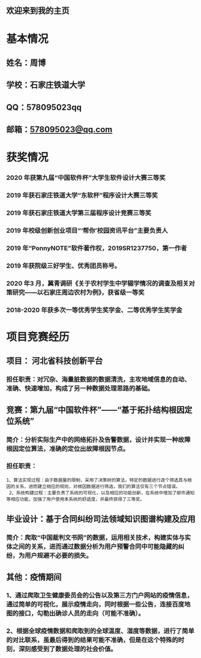 ## 欢迎来到我的主页
# 基本情况
## 姓名：周博
## 学校：石家庄铁道大学
## QQ：578095023qq
## 邮箱：578095023@qq.com

# 获奖情况
### 2020 年获第九届“中国软件杯”大学生软件设计大赛三等奖
### 2019 年获石家庄铁道大学“东软杯”程序设计大赛三等奖
### 2019 年获石家庄铁道大学第三届程序设计竞赛三等奖
### 2019 年校级创新创业项目“‘帮你’校园资讯平台”主要负责人
### 2019 年“PonnyNOTE”软件著作权，2019SR1237750，第一作者
### 2019 年获院级三好学生、优秀团员称号。
### 2020 年3 月，冀青调研《关于农村学生中学辍学情况的调查及相关对策研究——以石家庄周边农村为例》，获省级一等奖
### 2018-2020 年获多次一等优秀学生奖学金、二等优秀学生奖学金

# 项目竞赛经历
## 项目： 河北省科技创新平台
### 担任职责：对冗杂、海量脏数据的数据清洗，主攻地域信息的自动、准确、快速增加，构成了另一种数据处理思路的基础。
## 竞赛：第九届“中国软件杯”——“基于拓扑结构根因定位系统”
### 简介：分析实际生产中的网络拓扑及告警数据，设计并实现一种故障根因定位算法，准确的定位出故障根因节点。
### 担任职责：
    1、算法实现过程：由于数据量的限制，采用了决策树的算法，特定的数据进行逐个筛选其与根因的关系，进而建立相应的规则，对根因数据进行筛选，我们的算法仅有三个节点错误。
     2、系统构建过程：主要负责了系统的可视化，以及相应的功能创新，在系统中增加了邮件通知等相应功能，加强了用户使用本系统的舒适度，并最终获得了三等奖。
## 毕业设计：基于合同纠纷司法领域知识图谱构建及应用
### 简介：爬取“中国裁判文书网”的数据，运用相关技术，构建实体与实体之间的关系，进而通过数据分析为用户预警合同中可能隐藏的纠纷，为用户规避不必要的损失。
## 其他：疫情期间
### 1、通过爬取卫生健康委员会的公告以及第三方门户网站的疫情信息，通过简单的可视化，展示疫情走向，同时根据一些公告，连接百度地图的接口，勾勒出确诊人员的走向（可能不准确）。
### 2、根据全球疫情数据和爬取到的全球温度、湿度等数据，进行了简单的对比联系，虽最后得到的结果可能不准确，但是在这个特殊的时刻，深刻感受到了数据处理的社会价值。
